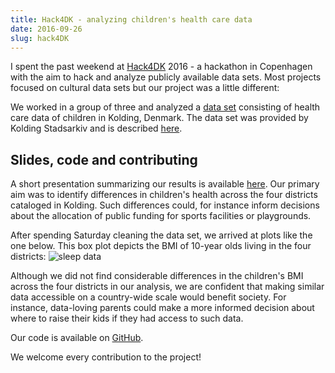 ```yaml
---
title: Hack4DK - analyzing children's health care data
date: 2016-09-26
slug: hack4DK
---
```


I spent the past weekend at [Hack4DK](https://hack4.dk/) 2016 - a hackathon in Copenhagen with the aim to hack and analyze publicly available
data sets. Most projects focused on cultural data sets but our project was a little different:

We worked in a group of three and analyzed a [data set](https://docs.google.com/spreadsheets/d/1hDJItyQqaeRTbo30C1y4fHPzp4Q4tlQHoCCKSJwv2iQ/edit#gid=0)
consisting of health care data of children in Kolding, Denmark. The data set was provided by Kolding Stadsarkiv
and is described [here](https://docs.google.com/presentation/d/15mj11bR5NTpB5tvF5AZXkwjRH3NxtHrbv-iioq51flQ/edit#slide=id.g172c4c7fcc_0_151).

## Slides, code and contributing

A short presentation summarizing our results is available [here](https://docs.google.com/presentation/d/1ApYvYjL025fSq3Ta7maX0pY3HEbWH_0Tl3ypaxQcx5E/edit?ts=57e79a7f#slide=id.p).
Our primary aim was to identify differences in children's health across the four districts cataloged in Kolding.
Such differences could, for instance inform decisions about the allocation of public funding for sports facilities or playgrounds.

After spending Saturday cleaning the data set, we arrived at plots like the one below.
This box plot depicts the BMI of 10-year olds living in the four districts:
![sleep data]({{BASE_PATH}}/assets/posts/2016-09-26/kolding.png)

Although we did not find considerable differences in the children's BMI across the four districts in our analysis, we
are confident that making similar data accessible on a country-wide scale would benefit society.
For instance, data-loving parents could make a more informed decision about where to raise their kids if they had access to such data.

Our code is available on [GitHub](https://github.com/JungeAlexander/children_kolding).

We welcome every contribution to the project!
